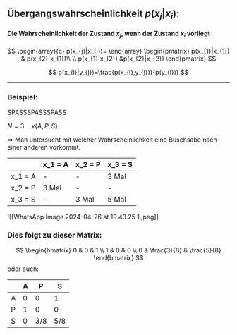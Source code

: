 
## Übergangswahrscheinlichkeit $p(x_{j}|x_{i})$:
#### Die Wahrscheinlichkeit der Zustand $x_{j}$, wenn der Zustand $x_{i}$ vorliegt

$$
\begin{array}{c}
p(x_{j}|x_{i})=
\end{array}
\begin{pmatrix}
p(x_{1}|x_{1}) & p(x_{2}|x_{1})\\ \\
p(x_{1}|x_{2}) &p(x_{2}|x_{2})
\end{pmatrix}
$$

$$
p(x_{i}|y_{j})=\frac{p(x_{i},y_{j})}{p(y_{i})}
$$

---
### Beispiel:
SPASSSPASSSPASS

$N=3\quad x \{A,P,S\}$

=> Man untersucht mit welcher Wahrscheinlichkeit eine Buschsabe nach einer anderen vorkommt.

|         | x_1 = A | x_2 = P | x_3 = S |
| ------- | ------- | ------- | ------- |
| x_1 = A | -       | -       | 3 Mal   |
| x_2 = P | 3 Mal   | -       | -       |
| x_3 = S | -       | 3 Mal   | 5 Mal   |

![[WhatsApp Image 2024-04-26 at 19.43.25 1.jpeg]]

### Dies folgt zu dieser Matrix:
$$
\begin{bmatrix}
0 & 0 & 1 \\
1 & 0 & 0 \\
0 & \frac{3}{8} & \frac{5}{8}
\end{bmatrix}
$$
oder auch: 

|     | A   | P   | S   |
| --- | --- | --- | --- |
| A   | 0   | 0   | 1   |
| P   | 1   | 0   | 0   |
| S   | 0   | 3/8 | 5/8 |


